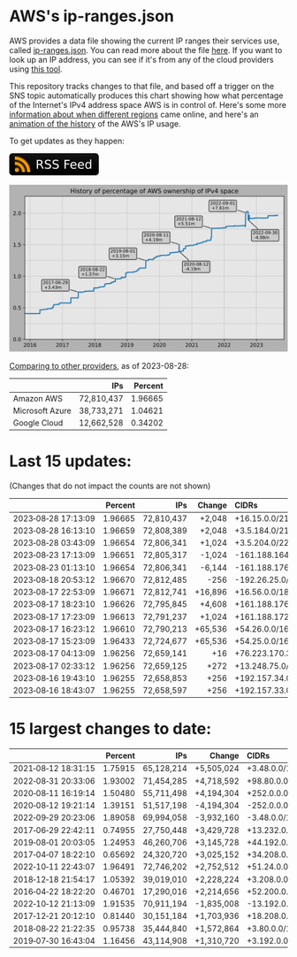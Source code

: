 # AWS's ip-ranges.json

AWS provides a data file showing the current IP ranges their
services use, called [ip-ranges.json](https://ip-ranges.amazonaws.com/ip-ranges.json).
You can read more about the file [here](https://docs.aws.amazon.com/general/latest/gr/aws-ip-ranges.html).
If you want to look up an IP address, you can see if it's from any of the cloud providers using [this tool](https://cloud-ips.s3-us-west-2.amazonaws.com/index.html).

This repository tracks changes to that file, and based off a trigger on the SNS 
topic automatically produces this chart showing how what percentage of the 
Internet's IPv4 address space AWS is in control of.  Here's some 
more [information about when different regions](announces.md) came 
online, and here's an [animation of the history](https://youtu.be/Su25yl7eol8) 
of the AWS's IP usage.

To get updates as they happen:

[![RSS Icon](images/rss_badge.svg)](https://raw.githubusercontent.com/seligman/aws-ip-ranges/master/rss.xml)

![History of AWS](history_count.svg)

[Comparing to other providers](https://github.com/seligman/cloud_sizes), as of 2023-08-28:

| | IPs | Percent |
| --- | ---: | ---: |
| Amazon AWS | 72,810,437 | 1.96665 |
| Microsoft Azure | 38,733,271 | 1.04621 |
| Google Cloud | 12,662,528 | 0.34202 |


# Last 15 updates:

(Changes that do not impact the counts are not shown)

| | Percent | IPs | Change | CIDRs |
| :--- | ---: | ---: | ---: | :--- |
| 2023&#8209;08&#8209;28&nbsp;17:13:09 | 1.96665 | 72,810,437 | +2,048 | +16.15.0.0/21 |
| 2023&#8209;08&#8209;28&nbsp;16:13:10 | 1.96659 | 72,808,389 | +2,048 | +3.5.184.0/21 |
| 2023&#8209;08&#8209;28&nbsp;03:43:09 | 1.96654 | 72,806,341 | +1,024 | +3.5.204.0/22 |
| 2023&#8209;08&#8209;23&nbsp;17:13:09 | 1.96651 | 72,805,317 | -1,024 | -161.188.164.0/22 |
| 2023&#8209;08&#8209;23&nbsp;01:13:10 | 1.96654 | 72,806,341 | -6,144 | -161.188.176.0/20,&nbsp;-161.188.172.0/22,&nbsp;-161.188.162.0/23,&nbsp;... |
| 2023&#8209;08&#8209;18&nbsp;20:53:12 | 1.96670 | 72,812,485 | -256 | -192.26.25.0/24 |
| 2023&#8209;08&#8209;17&nbsp;22:53:09 | 1.96671 | 72,812,741 | +16,896 | +16.56.0.0/18,&nbsp;+136.18.136.0/23 |
| 2023&#8209;08&#8209;17&nbsp;18:23:10 | 1.96626 | 72,795,845 | +4,608 | +161.188.176.0/20,&nbsp;+161.188.162.0/23 |
| 2023&#8209;08&#8209;17&nbsp;17:23:09 | 1.96613 | 72,791,237 | +1,024 | +161.188.172.0/22 |
| 2023&#8209;08&#8209;17&nbsp;16:23:12 | 1.96610 | 72,790,213 | +65,536 | +54.26.0.0/16 |
| 2023&#8209;08&#8209;17&nbsp;15:23:09 | 1.96433 | 72,724,677 | +65,536 | +54.25.0.0/16 |
| 2023&#8209;08&#8209;17&nbsp;04:13:09 | 1.96256 | 72,659,141 | +16 | +76.223.170.32/28 |
| 2023&#8209;08&#8209;17&nbsp;02:33:12 | 1.96256 | 72,659,125 | +272 | +13.248.75.0/24,&nbsp;+52.94.250.80/28 |
| 2023&#8209;08&#8209;16&nbsp;19:43:10 | 1.96255 | 72,658,853 | +256 | +192.157.34.0/24 |
| 2023&#8209;08&#8209;16&nbsp;18:43:07 | 1.96255 | 72,658,597 | +256 | +192.157.33.0/24 |


# 15 largest changes to date:

| | Percent | IPs | Change | CIDRs |
| :--- | ---: | ---: | ---: | :--- |
| 2021&#8209;08&#8209;12&nbsp;18:31:15 | 1.75915 | 65,128,214 | +5,505,024 | +3.48.0.0/12,&nbsp;+35.96.0.0/12,&nbsp;+3.152.0.0/13,&nbsp;... |
| 2022&#8209;08&#8209;31&nbsp;20:33:06 | 1.93002 | 71,454,285 | +4,718,592 | +98.80.0.0/12,&nbsp;+184.32.0.0/12,&nbsp;+13.184.0.0/13,&nbsp;... |
| 2020&#8209;08&#8209;11&nbsp;16:19:14 | 1.50480 | 55,711,498 | +4,194,304 | +252.0.0.0/10 |
| 2020&#8209;08&#8209;12&nbsp;19:21:14 | 1.39151 | 51,517,198 | -4,194,304 | -252.0.0.0/10 |
| 2022&#8209;09&#8209;29&nbsp;20:23:06 | 1.89058 | 69,994,058 | -3,932,160 | -3.48.0.0/12,&nbsp;-35.96.0.0/12,&nbsp;-3.240.0.0/13,&nbsp;... |
| 2017&#8209;06&#8209;29&nbsp;22:42:11 | 0.74955 | 27,750,448 | +3,429,728 | +13.232.0.0/13,&nbsp;+34.240.0.0/13,&nbsp;+35.168.0.0/13,&nbsp;... |
| 2019&#8209;08&#8209;01&nbsp;20:03:05 | 1.24953 | 46,260,706 | +3,145,728 | +44.192.0.0/10,&nbsp;-3.192.0.0/12 |
| 2017&#8209;04&#8209;07&nbsp;18:22:10 | 0.65692 | 24,320,720 | +3,025,152 | +34.208.0.0/12,&nbsp;+34.224.0.0/12,&nbsp;+13.58.0.0/15,&nbsp;... |
| 2022&#8209;10&#8209;11&nbsp;22:43:07 | 1.96491 | 72,746,202 | +2,752,512 | +51.24.0.0/13,&nbsp;+57.104.0.0/13,&nbsp;+51.20.0.0/14,&nbsp;... |
| 2018&#8209;12&#8209;18&nbsp;21:54:17 | 1.05392 | 39,019,010 | +2,228,224 | +3.208.0.0/12,&nbsp;+3.224.0.0/12,&nbsp;+13.48.0.0/15 |
| 2016&#8209;04&#8209;22&nbsp;18:22:20 | 0.46701 | 17,290,016 | +2,214,656 | +52.200.0.0/13,&nbsp;+52.208.0.0/13,&nbsp;+52.36.0.0/14,&nbsp;... |
| 2022&#8209;10&#8209;12&nbsp;21:13:09 | 1.91535 | 70,911,194 | -1,835,008 | -13.192.0.0/13,&nbsp;-16.28.0.0/14,&nbsp;-40.172.0.0/14,&nbsp;... |
| 2017&#8209;12&#8209;21&nbsp;20:12:10 | 0.81440 | 30,151,184 | +1,703,936 | +18.208.0.0/13,&nbsp;+18.204.0.0/14,&nbsp;+18.224.0.0/14,&nbsp;... |
| 2018&#8209;08&#8209;22&nbsp;21:22:35 | 0.95738 | 35,444,840 | +1,572,864 | +3.80.0.0/12,&nbsp;+3.16.0.0/14,&nbsp;+3.40.0.0/14 |
| 2019&#8209;07&#8209;30&nbsp;16:43:04 | 1.16456 | 43,114,908 | +1,310,720 | +3.192.0.0/12,&nbsp;+15.222.0.0/15,&nbsp;+15.236.0.0/15 |
